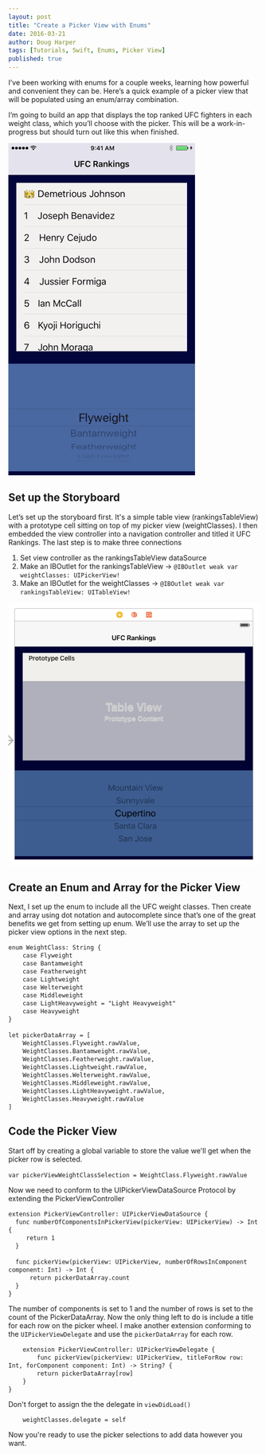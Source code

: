```yaml
---
layout: post
title: "Create a Picker View with Enums"
date: 2016-03-21
author: Doug Harper
tags: [Tutorials, Swift, Enums, Picker View]
published: true
---
```


I’ve been working with enums for a couple weeks, learning how powerful and convenient they can be.  Here’s a quick example of a picker view that will be populated using an enum/array combination.  

I’m going to build an app that displays the top ranked UFC fighters in each weight class,  which you’ll choose with the picker.  This will be a work-in-progress but should turn out like this when finished.

![UFC Rankings Gif](/images/UFCRankings.gif "UFC Rankings")

## Set up the Storyboard

Let’s set up the storyboard first.  It's a simple table view (rankingsTableView) with a prototype cell sitting on top of my picker view (weightClasses).  I then embedded the view controller into a navigation controller and titled it UFC Rankings.   The last step is to make three connections

1. Set view controller as the rankingsTableView dataSource
2. Make an IBOutlet for the rankingsTableView -> `@IBOutlet weak var weightClasses: UIPickerView!` 
3. Make an IBOutlet for the weightClasses -> `@IBOutlet weak var rankingsTableView: UITableView!`

![UFC Rankings Storyboard Screenshot](/images/UFCRankingsStoryboard.png "UFC Rankings Storyboard Screenshot")

## Create an Enum and Array for the Picker View

Next, I set up the enum to include all the UFC weight classes.  Then create and array using dot notation and autocomplete since that’s one of the great benefits we get from setting up enum.  We’ll use the array to set up the picker view options in the next step.  

    enum WeightClass: String {
        case Flyweight
        case Bantamweight
        case Featherweight
        case Lightweight
        case Welterweight
        case Middleweight
        case LightHeavyweight = "Light Heavyweight"
        case Heavyweight
    }
    
    let pickerDataArray = [
        WeightClasses.Flyweight.rawValue,
        WeightClasses.Bantamweight.rawValue,
        WeightClasses.Featherweight.rawValue,
        WeightClasses.Lightweight.rawValue,
        WeightClasses.Welterweight.rawValue,
        WeightClasses.Middleweight.rawValue,
        WeightClasses.LightHeavyweight.rawValue,
        WeightClasses.Heavyweight.rawValue
    ]


## Code the Picker View

Start off by creating a global variable to store the value we'll get when the picker row is selected.

`var pickerViewWeightClassSelection = WeightClass.Flyweight.rawValue`

Now we need to conform to the UIPickerViewDataSource Protocol by extending the PickerViewController

    extension PickerViewController: UIPickerViewDataSource {
      func numberOfComponentsInPickerView(pickerView: UIPickerView) -> Int {
         return 1
      }
    
      func pickerView(pickerView: UIPickerView, numberOfRowsInComponent component: Int) -> Int {
          return pickerDataArray.count
      }
    }

The number of components is set to 1 and the number of rows is set to the count of the PickerDataArray.   Now the only thing left to do is include a title for each row on the picker wheel.  I make another extension conforming to the `UIPickerViewDelegate` and use the `pickerDataArray` for each row.  

        extension PickerViewController: UIPickerViewDelegate {
            func pickerView(pickerView: UIPickerView, titleForRow row: Int, forComponent component: Int) -> String? {
            return pickerDataArray[row]
        }
    }

Don't forget to assign the the delegate in `viewDidLoad()`

        weightClasses.delegate = self
        
Now you're ready to use the picker selections to add data however you want.





